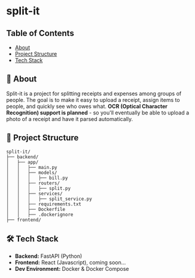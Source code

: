 # split-it

## Table of Contents

- [About](#-about)
- [Project Structure](#-project-structure)
- [Tech Stack](#-tech-stack)

## 🤔 About
Split-it is a project for splitting receipts and expenses among groups of people. The goal is to make it easy to upload a receipt, assign items to people, and quickly see who owes what. **OCR (Optical Character Recognition) support is planned** - so you'll eventually be able to upload a photo of a receipt and have it parsed automatically.

## 🧱 Project Structure
```
split-it/
├── backend/
│   ├── app/
│   │   ├── main.py
│   │   ├── models/
│   │   │   ├── bill.py
│   │   ├── routers/
│   │   │   ├── split.py
│   │   ├── services/
│   │   │   ├── split_service.py
│   │   ├── requirements.txt
│   │   ├── Dockerfile
│   │   ├── .dockerignore
├── frontend/
```

## 🛠️ Tech Stack

- **Backend:** FastAPI (Python)
- **Frontend:** React (Javascript), coming soon...
- **Dev Environment:** Docker & Docker Compose